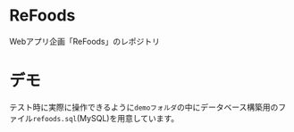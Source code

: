 # ReFoods
Webアプリ企画「ReFoods」のレポジトリ

# デモ
テスト時に実際に操作できるように`demoフォルダ`の中にデータベース構築用のファイル`refoods.sql`(MySQL)を用意しています。